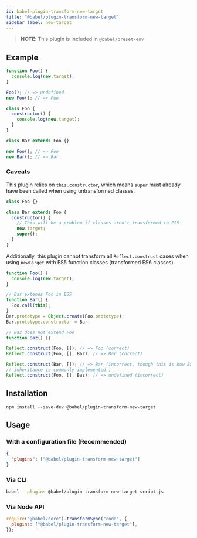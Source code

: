 ```yaml
---
id: babel-plugin-transform-new-target
title: "@babel/plugin-transform-new-target"
sidebar_label: new-target
---
```


> **NOTE**: This plugin is included in `@babel/preset-env`

## Example

```js title="JavaScript"
function Foo() {
  console.log(new.target);
}

Foo(); // => undefined
new Foo(); // => Foo
```

```js title="JavaScript"
class Foo {
  constructor() {
    console.log(new.target);
  }
}

class Bar extends Foo {}

new Foo(); // => Foo
new Bar(); // => Bar
```

### Caveats

This plugin relies on `this.constructor`, which means `super` must
already have been called when using untransformed classes.

```js title="JavaScript"
class Foo {}

class Bar extends Foo {
  constructor() {
    // This will be a problem if classes aren't transformed to ES5
    new.target;
    super();
  }
}
```

Additionally, this plugin cannot transform all `Reflect.construct` cases
when using `newTarget` with ES5 function classes (transformed ES6 classes).

```js title="JavaScript"
function Foo() {
  console.log(new.target);
}

// Bar extends Foo in ES5
function Bar() {
  Foo.call(this);
}
Bar.prototype = Object.create(Foo.prototype);
Bar.prototype.constructor = Bar;

// Baz does not extend Foo
function Baz() {}

Reflect.construct(Foo, []); // => Foo (correct)
Reflect.construct(Foo, [], Bar); // => Bar (correct)

Reflect.construct(Bar, []); // => Bar (incorrect, though this is how ES5
// inheritance is commonly implemented.)
Reflect.construct(Foo, [], Baz); // => undefined (incorrect)
```

## Installation

```shell npm2yarn
npm install --save-dev @babel/plugin-transform-new-target
```

## Usage

### With a configuration file (Recommended)

```json title="babel.config.json"
{
  "plugins": ["@babel/plugin-transform-new-target"]
}
```

### Via CLI

```sh title="Shell"
babel --plugins @babel/plugin-transform-new-target script.js
```

### Via Node API

```js title="JavaScript"
require("@babel/core").transformSync("code", {
  plugins: ["@babel/plugin-transform-new-target"],
});
```
